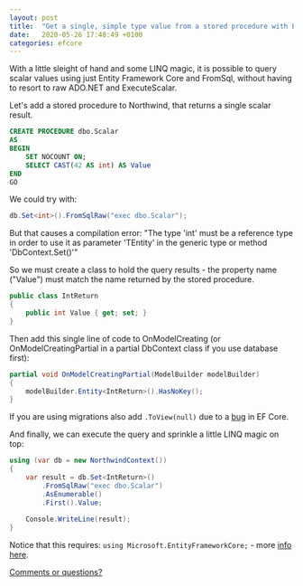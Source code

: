 ```yaml
---
layout: post
title:  "Get a single, simple type value from a stored procedure with Entity Framework Core and raw SQL"
date:   2020-05-26 17:48:49 +0100
categories: efcore
---
```

With a little sleight of hand and some LINQ magic, it is possible to query scalar values using just Entity Framework Core and FromSql, without having to resort to raw ADO.NET and ExecuteScalar.

Let's add a stored procedure to Northwind, that returns a single scalar result.

```sql
CREATE PROCEDURE dbo.Scalar 
AS
BEGIN
	SET NOCOUNT ON;
	SELECT CAST(42 AS int) AS Value
END
GO
```

We could try with:

```csharp
db.Set<int>().FromSqlRaw("exec dbo.Scalar");
```
But that causes a compilation error: "The type 'int' must be a reference type in order to use it as parameter 'TEntity' in the generic type or method 'DbContext.Set<TEntity>()'"

So we must create a class to hold the query results - the property name ("Value") must match the name returned by the stored procedure.

```csharp
public class IntReturn
{
    public int Value { get; set; }
}
```
Then add this single line of code to OnModelCreating (or OnModelCreatingPartial in a partial DbContext class if you use database first):

```csharp
partial void OnModelCreatingPartial(ModelBuilder modelBuilder)
{
    modelBuilder.Entity<IntReturn>().HasNoKey();
}
```
If you are using migrations also add `.ToView(null)` due to a [bug](https://github.com/dotnet/efcore/issues/19621) in EF Core.

And finally, we can execute the query and sprinkle a little LINQ magic on top:

```csharp
using (var db = new NorthwindContext())
{
    var result = db.Set<IntReturn>()
        .FromSqlRaw("exec dbo.Scalar")
        .AsEnumerable()
        .First().Value;
        
    Console.WriteLine(result);
}
```

Notice that this requires: `using Microsoft.EntityFrameworkCore;` - more [info here](https://docs.microsoft.com/en-us/dotnet/api/microsoft.entityframeworkcore.relationalqueryableextensions.fromsqlraw?view=efcore-3.1). 

[Comments or questions?](https://github.com/ErikEJ/erikej.github.io/issues/3)
